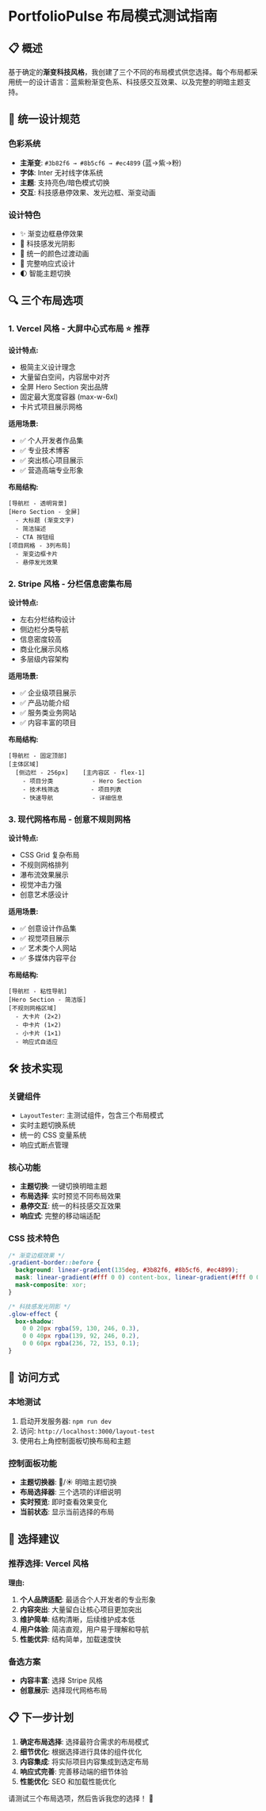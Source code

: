 # PortfolioPulse 布局模式测试指南

## 📋 概述

基于确定的**渐变科技风格**，我创建了三个不同的布局模式供您选择。每个布局都采用统一的设计语言：蓝紫粉渐变色系、科技感交互效果、以及完整的明暗主题支持。

## 🎨 统一设计规范

### 色彩系统
- **主渐变**: `#3b82f6 → #8b5cf6 → #ec4899` (蓝→紫→粉)
- **字体**: Inter 无衬线字体系统
- **主题**: 支持亮色/暗色模式切换
- **交互**: 科技感悬停效果、发光边框、渐变动画

### 设计特色
- ✨ 渐变边框悬停效果
- 🌟 科技感发光阴影
- 🎯 统一的颜色过渡动画
- 📱 完整响应式设计
- 🌓 智能主题切换

## 🔍 三个布局选项

### 1. Vercel 风格 - 大屏中心式布局 ⭐ 推荐

**设计特点:**
- 极简主义设计理念
- 大量留白空间，内容居中对齐
- 全屏 Hero Section 突出品牌
- 固定最大宽度容器 (max-w-6xl)
- 卡片式项目展示网格

**适用场景:**
- ✅ 个人开发者作品集
- ✅ 专业技术博客
- ✅ 突出核心项目展示
- ✅ 营造高端专业形象

**布局结构:**
```
[导航栏 - 透明背景]
[Hero Section - 全屏]
  - 大标题 (渐变文字)
  - 简洁描述
  - CTA 按钮组
[项目网格 - 3列布局]
  - 渐变边框卡片
  - 悬停发光效果
```

### 2. Stripe 风格 - 分栏信息密集布局

**设计特点:**
- 左右分栏结构设计
- 侧边栏分类导航
- 信息密度较高
- 商业化展示风格
- 多层级内容架构

**适用场景:**
- ✅ 企业级项目展示
- ✅ 产品功能介绍
- ✅ 服务类业务网站
- ✅ 内容丰富的项目

**布局结构:**
```
[导航栏 - 固定顶部]
[主体区域]
  [侧边栏 - 256px]    [主内容区 - flex-1]
    - 项目分类           - Hero Section
    - 技术栈筛选         - 项目列表
    - 快速导航           - 详细信息
```

### 3. 现代网格布局 - 创意不规则网格

**设计特点:**
- CSS Grid 复杂布局
- 不规则网格排列
- 瀑布流效果展示
- 视觉冲击力强
- 创意艺术感设计

**适用场景:**
- ✅ 创意设计作品集
- ✅ 视觉项目展示
- ✅ 艺术类个人网站
- ✅ 多媒体内容平台

**布局结构:**
```
[导航栏 - 粘性导航]
[Hero Section - 简洁版]
[不规则网格区域]
  - 大卡片 (2×2)
  - 中卡片 (1×2)
  - 小卡片 (1×1)
  - 响应式自适应
```

## 🛠 技术实现

### 关键组件
- `LayoutTester`: 主测试组件，包含三个布局模式
- 实时主题切换系统
- 统一的 CSS 变量系统
- 响应式断点管理

### 核心功能
- **主题切换**: 一键切换明暗主题
- **布局选择**: 实时预览不同布局效果
- **悬停交互**: 统一的科技感交互效果
- **响应式**: 完整的移动端适配

### CSS 技术特色
```css
/* 渐变边框效果 */
.gradient-border::before {
  background: linear-gradient(135deg, #3b82f6, #8b5cf6, #ec4899);
  mask: linear-gradient(#fff 0 0) content-box, linear-gradient(#fff 0 0);
  mask-composite: xor;
}

/* 科技感发光阴影 */
.glow-effect {
  box-shadow:
    0 0 20px rgba(59, 130, 246, 0.3),
    0 0 40px rgba(139, 92, 246, 0.2),
    0 0 60px rgba(236, 72, 153, 0.1);
}
```

## 📍 访问方式

### 本地测试
1. 启动开发服务器: `npm run dev`
2. 访问: `http://localhost:3000/layout-test`
3. 使用右上角控制面板切换布局和主题

### 控制面板功能
- **主题切换器**: 🌙/☀️ 明暗主题切换
- **布局选择器**: 三个选项的详细说明
- **实时预览**: 即时查看效果变化
- **当前状态**: 显示当前选择的布局

## 🎯 选择建议

### 推荐选择: **Vercel 风格**
**理由:**
1. **个人品牌适配**: 最适合个人开发者的专业形象
2. **内容突出**: 大量留白让核心项目更加突出
3. **维护简单**: 结构清晰，后续维护成本低
4. **用户体验**: 简洁直观，用户易于理解和导航
5. **性能优异**: 结构简单，加载速度快

### 备选方案
- **内容丰富**: 选择 Stripe 风格
- **创意展示**: 选择现代网格布局

## 📋 下一步计划

1. **确定布局选择**: 选择最符合需求的布局模式
2. **细节优化**: 根据选择进行具体的组件优化
3. **内容集成**: 将实际项目内容集成到选定布局
4. **响应式完善**: 完善移动端的细节体验
5. **性能优化**: SEO 和加载性能优化

请测试三个布局选项，然后告诉我您的选择！ 🚀
